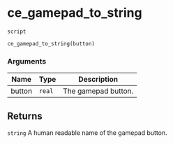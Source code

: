 # ce_gamepad_to_string
`script`
```gml
ce_gamepad_to_string(button)
```

### Arguments
| Name | Type | Description |
| ---- | ---- | ----------- |
| button | `real` | The gamepad button. |

## Returns
`string` A human readable name of the gamepad button.